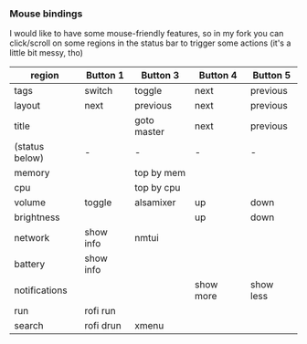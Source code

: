 ### Mouse bindings

I would like to have some mouse-friendly features, so in my fork you can click/scroll
on some regions in the status bar to trigger some actions (it's a little bit messy, tho)

| region         | Button 1  | Button 3    | Button 4  | Button 5  |
|----------------|-----------|-------------|-----------|-----------|
| tags           | switch    | toggle      | next      | previous  |
| layout         | next      | previous    | next      | previous  |
| title          |           | goto master | next      | previous  |
| (status below) | -         | -           | -         | -         |
| memory         |           | top by mem  |           |           |
| cpu            |           | top by cpu  |           |           |
| volume         | toggle    | alsamixer   | up        | down      |
| brightness     |           |             | up        | down      |
| network        | show info | nmtui       |           |           |
| battery        | show info |             |           |           |
| notifications  |           |             | show more | show less |
| run            | rofi run  |             |           |           |
| search         | rofi drun | xmenu       |           |           |
